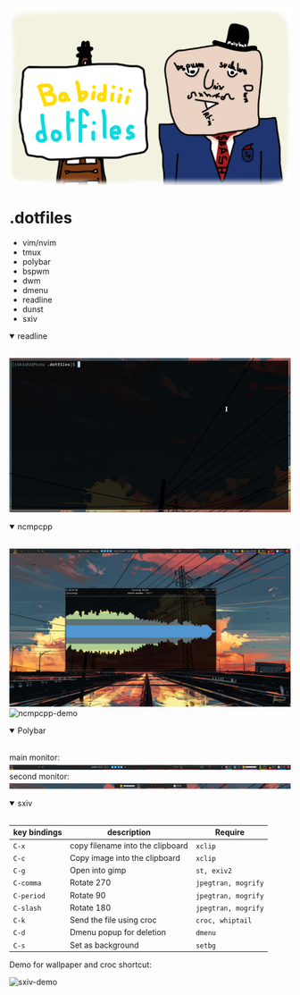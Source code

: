 <p align="center">
<img src="images/babidiii-dotfiles-logo.png" alt="Babidiii dotfile logo" title="logo" />
</p>

# .dotfiles


- vim/nvim
- tmux
- polybar
- bspwm
- dwm
- dmenu
- readline
- dunst
- sxiv


<details open>
<summary>readline</summary>
<br>

![redline-demo](demo/readline.gif)

</details>

<details open>
<summary>ncmpcpp</summary>
<br>

![ncmpcpp-screenshot](images/ncmpcpp.png)  
![ncmpcpp-demo](demo/ncmpcpp2.gif)
</details>


<details open>
<summary>Polybar</summary>
<br>

main monitor:  
![polybar-screenshot-main](images/polybar-main.png)  
second monitor:  
![polybar-screenshot-second](images/polybar-second.png)  
</details>


<details open>
<summary>sxiv</summary>
<br>

| key bindings | description                      | Require             |
|--------------|----------------------------------|---------------------|
| `C-x`        | copy filename into the clipboard | `xclip`             |
| `C-c`        | Copy image into the clipboard    | `xclip`             |
| `C-g`        | Open into gimp                   | `st, exiv2`         |
| `C-comma`    | Rotate 270                       | `jpegtran, mogrify` |
| `C-period`   | Rotate 90                        | `jpegtran, mogrify` |
| `C-slash`    | Rotate 180                       | `jpegtran, mogrify` |
| `C-k`        | Send the file using croc         | `croc, whiptail`    |
| `C-d`        | Dmenu popup for deletion         | `dmenu`             |
| `C-s`        | Set as background                | `setbg`             |


Demo for wallpaper and croc shortcut: 

![sxiv-demo](demo/sxiv.gif)  

</details>
